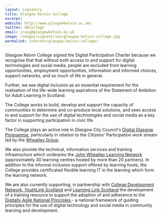 ```yaml
---
layout: signatory
title: Glasgow Kelvin College
excerpt: 
website: http://www.glasgowkelvin.ac.uk/
twitter: GKCollege
email: craig@glasgowkelvin.ac.uk
image: /images/signatories/glasgow-kelvin-college.jpg
permalink: /charter/glasgow-kelvin-college/
---
```

Glasgow Kelvin College signed the Digital Participation Charter because we recognise that that without both access to and support for digital technologies and social media, people are excluded from learning opportunities, employment opportunities, information and informed choices, support networks, and so much of life in general. 

Further, we see digital inclusion as an essential requirement for the realisation of the life-wide learning aspirations of the Statement of Ambition for Adult Learning in Scotland.

The College works to build, develop and support the capacity of communities to determine and co-produce local solutions, and sees access to and support for the use of digital technologies and social media as a key factor in supporting participation in civic life.

The College plays an active role in Glasgow City Council's <a href="http://www.glasgow.gov.uk/11205">Digital Glasgow Programme</a>, particularly in relation to the Citizens' Participation work stream led by the <a
href="http://www.wheatley-group.com/">Wheatley Group</a>.

We also provide the technical, information services and training infrastructure which underpins the <a href="http://www.northeastglasgow.co.uk/learning/JohnWheatleyLearningNetwork.html">John Wheatley Learning Network</a> (approximately 30 learning centres hosted by more than 20 partners). In addition to the informal inclusion support offered by learning hosts, the College provides certificated flexible learning IT in the learning which form the learning network. 

We are also currently supporting, in partnership with <a href="http://www.collegedevelopmentnetwork.ac.uk/news-community-learning/">College Development Network</a>,<a href="http://www.youthlinkscotland.org/"> YouthLink Scotland</a> and <a href="http://www.learninglinkscotland.org.uk/">Learning Link Scotland</a> the development of a training resource to support the adoption of and adherence to the <a href="http://www.digitallyagilecld.org/">Digitally Agile National Principles </a> - a national framework of guiding principles for the use of digital technology and social media in community learning and development. 
